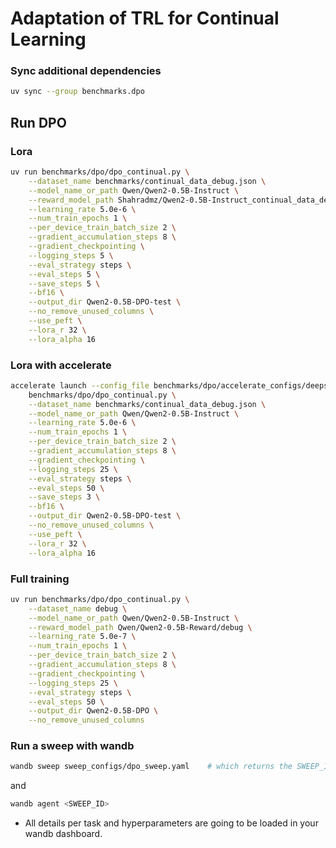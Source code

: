 # Adaptation of TRL for Continual Learning

### Sync additional dependencies

```sh
uv sync --group benchmarks.dpo
```

## Run DPO

### Lora

```sh
uv run benchmarks/dpo/dpo_continual.py \
    --dataset_name benchmarks/continual_data_debug.json \
    --model_name_or_path Qwen/Qwen2-0.5B-Instruct \
    --reward_model_path Shahradmz/Qwen2-0.5B-Instruct_continual_data_debug_REWARD \
    --learning_rate 5.0e-6 \
    --num_train_epochs 1 \
    --per_device_train_batch_size 2 \
    --gradient_accumulation_steps 8 \
    --gradient_checkpointing \
    --logging_steps 5 \
    --eval_strategy steps \
    --eval_steps 5 \
    --save_steps 5 \
    --bf16 \
    --output_dir Qwen2-0.5B-DPO-test \
    --no_remove_unused_columns \
    --use_peft \
    --lora_r 32 \
    --lora_alpha 16
```

### Lora with accelerate

```sh
accelerate launch --config_file benchmarks/dpo/accelerate_configs/deepspeed_zero3.yaml \
    benchmarks/dpo/dpo_continual.py \
    --dataset_name benchmarks/continual_data_debug.json \
    --model_name_or_path Qwen/Qwen2-0.5B-Instruct \
    --learning_rate 5.0e-6 \
    --num_train_epochs 1 \
    --per_device_train_batch_size 2 \
    --gradient_accumulation_steps 8 \
    --gradient_checkpointing \
    --logging_steps 25 \
    --eval_strategy steps \
    --eval_steps 50 \
    --save_steps 3 \
    --bf16 \
    --output_dir Qwen2-0.5B-DPO-test \
    --no_remove_unused_columns \
    --use_peft \
    --lora_r 32 \
    --lora_alpha 16
```

### Full training

```sh
uv run benchmarks/dpo/dpo_continual.py \
    --dataset_name debug \
    --model_name_or_path Qwen/Qwen2-0.5B-Instruct \
    --reward_model_path Qwen/Qwen2-0.5B-Reward/debug \
    --learning_rate 5.0e-7 \
    --num_train_epochs 1 \
    --per_device_train_batch_size 2 \
    --gradient_accumulation_steps 8 \
    --gradient_checkpointing \
    --logging_steps 25 \
    --eval_strategy steps \
    --eval_steps 50 \
    --output_dir Qwen2-0.5B-DPO \
    --no_remove_unused_columns
```

### Run a sweep with wandb

```sh
wandb sweep sweep_configs/dpo_sweep.yaml    # which returns the SWEEP_ID
```

and

```sh
wandb agent <SWEEP_ID>
```

- All details per task and hyperparameters are going to be loaded in your wandb dashboard.

